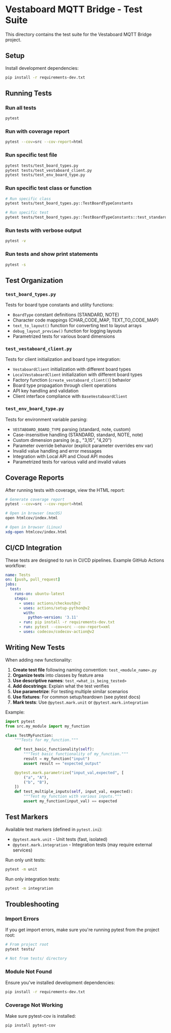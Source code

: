 # Vestaboard MQTT Bridge - Test Suite

This directory contains the test suite for the Vestaboard MQTT Bridge project.

## Setup

Install development dependencies:

```bash
pip install -r requirements-dev.txt
```

## Running Tests

### Run all tests
```bash
pytest
```

### Run with coverage report
```bash
pytest --cov=src --cov-report=html
```

### Run specific test file
```bash
pytest tests/test_board_types.py
pytest tests/test_vestaboard_client.py
pytest tests/test_env_board_type.py
```

### Run specific test class or function
```bash
# Run specific class
pytest tests/test_board_types.py::TestBoardTypeConstants

# Run specific test
pytest tests/test_board_types.py::TestBoardTypeConstants::test_standard_board_dimensions
```

### Run tests with verbose output
```bash
pytest -v
```

### Run tests and show print statements
```bash
pytest -s
```

## Test Organization

### `test_board_types.py`
Tests for board type constants and utility functions:
- `BoardType` constant definitions (STANDARD, NOTE)
- Character code mappings (CHAR_CODE_MAP, TEXT_TO_CODE_MAP)
- `text_to_layout()` function for converting text to layout arrays
- `debug_layout_preview()` function for logging layouts
- Parametrized tests for various board dimensions

### `test_vestaboard_client.py`
Tests for client initialization and board type integration:
- `VestaboardClient` initialization with different board types
- `LocalVestaboardClient` initialization with different board types
- Factory function (`create_vestaboard_client()`) behavior
- Board type propagation through client operations
- API key handling and validation
- Client interface compliance with `BaseVestaboardClient`

### `test_env_board_type.py`
Tests for environment variable parsing:
- `VESTABOARD_BOARD_TYPE` parsing (standard, note, custom)
- Case-insensitive handling (STANDARD, standard, NOTE, note)
- Custom dimension parsing (e.g., "3,15", "4,20")
- Parameter override behavior (explicit parameter overrides env var)
- Invalid value handling and error messages
- Integration with Local API and Cloud API modes
- Parametrized tests for various valid and invalid values

## Coverage Reports

After running tests with coverage, view the HTML report:

```bash
# Generate coverage report
pytest --cov=src --cov-report=html

# Open in browser (macOS)
open htmlcov/index.html

# Open in browser (Linux)
xdg-open htmlcov/index.html
```

## CI/CD Integration

These tests are designed to run in CI/CD pipelines. Example GitHub Actions workflow:

```yaml
name: Tests
on: [push, pull_request]
jobs:
  test:
    runs-on: ubuntu-latest
    steps:
      - uses: actions/checkout@v2
      - uses: actions/setup-python@v2
        with:
          python-version: '3.11'
      - run: pip install -r requirements-dev.txt
      - run: pytest --cov=src --cov-report=xml
      - uses: codecov/codecov-action@v2
```

## Writing New Tests

When adding new functionality:

1. **Create test file** following naming convention: `test_<module_name>.py`
2. **Organize tests** into classes by feature area
3. **Use descriptive names**: `test_<what_is_being_tested>`
4. **Add docstrings**: Explain what the test verifies
5. **Use parametrize**: For testing multiple similar scenarios
6. **Use fixtures**: For common setup/teardown (see pytest docs)
7. **Mark tests**: Use `@pytest.mark.unit` or `@pytest.mark.integration`

Example:

```python
import pytest
from src.my_module import my_function

class TestMyFunction:
    """Tests for my_function."""

    def test_basic_functionality(self):
        """Test basic functionality of my_function."""
        result = my_function("input")
        assert result == "expected_output"

    @pytest.mark.parametrize("input_val,expected", [
        ("a", "A"),
        ("b", "B"),
    ])
    def test_multiple_inputs(self, input_val, expected):
        """Test my_function with various inputs."""
        assert my_function(input_val) == expected
```

## Test Markers

Available test markers (defined in `pytest.ini`):

- `@pytest.mark.unit` - Unit tests (fast, isolated)
- `@pytest.mark.integration` - Integration tests (may require external services)

Run only unit tests:
```bash
pytest -m unit
```

Run only integration tests:
```bash
pytest -m integration
```

## Troubleshooting

### Import Errors
If you get import errors, make sure you're running pytest from the project root:
```bash
# From project root
pytest tests/

# Not from tests/ directory
```

### Module Not Found
Ensure you've installed development dependencies:
```bash
pip install -r requirements-dev.txt
```

### Coverage Not Working
Make sure pytest-cov is installed:
```bash
pip install pytest-cov
```
